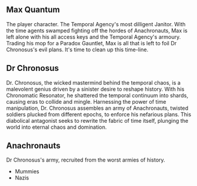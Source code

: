 ## Max Quantum

The player character. The Temporal Agency's most dilligent Janitor. With the time agents swamped fighting off the hordes of Anachronauts, Max is left alone with his all access keys and the Temporal Agency's armoury. Trading his mop for a Paradox Gauntlet, Max is all that is left to foil Dr Chronosus's evil plans. It's time to clean up this time-line.

## Dr Chronosus

Dr. Chronosus, the wicked mastermind behind the temporal chaos, is a malevolent genius driven by a sinister desire to reshape history. With his Chronomatic Resonator, he shattered the temporal continuum into shards, causing eras to collide and mingle. Harnessing the power of time manipulation, Dr. Chronosus assembles an army of Anachronauts, twisted soldiers plucked from different epochs, to enforce his nefarious plans. This diabolical antagonist seeks to rewrite the fabric of time itself, plunging the world into eternal chaos and domination.

## Anachronauts

Dr Chronosus's army, recruited from the worst armies of history.
* Mummies
* Nazis